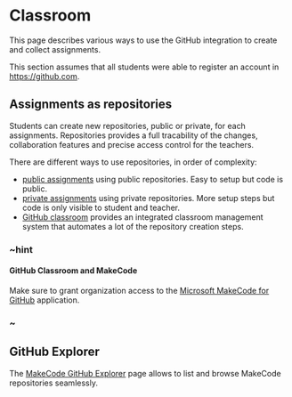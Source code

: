 # Classroom

This page describes various ways to use the GitHub integration to create and collect assignments.

This section assumes that all students were able to register an account in https://github.com.

## Assignments as repositories

Students can create new repositories, public or private, for each assignments. Repositories provides a full tracability of the changes, collaboration features and precise access control for the teachers.

There are different ways to use repositories, in order of complexity:

* [public assignments](/github/public-assignments) using public repositories. Easy to setup but code is public.
* [private assignments](/github/private-assigments) using private repositories. More setup steps but code is only visible to student and teacher.
* [GitHub classroom](https://classroom.github.com) provides an integrated classroom management system that automates a lot of the repository creation steps.

### ~hint

#### GitHub Classroom and MakeCode

Make sure to grant organization access to the [Microsoft MakeCode for GitHub](https://github.com/settings/connections/applications/1919c4da46b6e87c4469) application.

### ~

## GitHub Explorer

The [MakeCode GitHub Explorer](https://makecode.com/github-explorer) page allows to list and browse MakeCode repositories seamlessly.